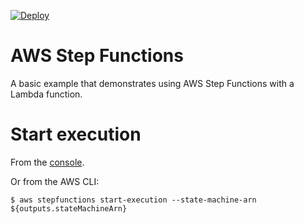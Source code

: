 [![Deploy](https://get.pulumi.com/new/button.svg)](https://app.pulumi.com/new)

# AWS Step Functions

A basic example that demonstrates using AWS Step Functions with a Lambda function.


# Start execution 

From the [console](https://console.aws.amazon.com/states/home?region=us-west-2#/statemachines/view/${outputs.stateMachineArn}).

Or from the AWS CLI:
```console
$ aws stepfunctions start-execution --state-machine-arn ${outputs.stateMachineArn}
```

